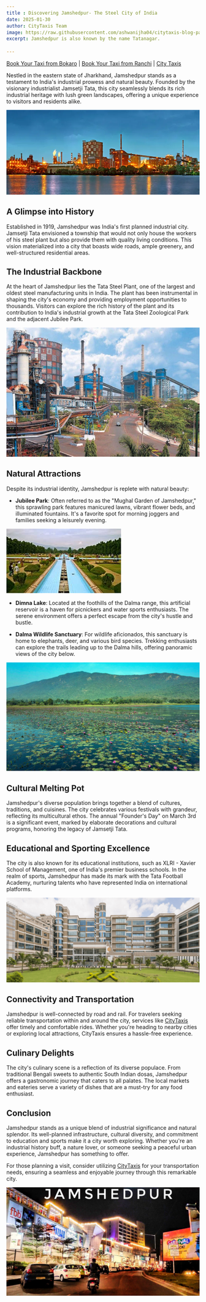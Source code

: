 ```yaml
---
title : Discovering Jamshedpur- The Steel City of India
date: 2025-01-30  
author: CityTaxis Team  
image: https://raw.githubusercontent.com/ashwanijha04/citytaxis-blog-page/main/images/jamshedpur-steel-city.jpg
excerpt: Jamshedpur is also known by the name Tatanagar.

---
```


[Book Your Taxi from Bokaro](https://citytaxis.in/bokaro-taxi-service) | [Book Your Taxi from Ranchi](https://citytaxis.in/ranchi-taxi-service) | [City Taxis](https://citytaxis.in/)

Nestled in the eastern state of Jharkhand, Jamshedpur stands as a testament to India's industrial prowess and natural beauty. Founded by the visionary industrialist Jamsetji Tata, this city seamlessly blends its rich industrial heritage with lush green landscapes, offering a unique experience to visitors and residents alike.

![Jamshedpur Cityscape](https://raw.githubusercontent.com/ashwanijha04/citytaxis-blog-page/main/images/j1.jpg)

## A Glimpse into History

Established in 1919, Jamshedpur was India's first planned industrial city. Jamsetji Tata envisioned a township that would not only house the workers of his steel plant but also provide them with quality living conditions. This vision materialized into a city that boasts wide roads, ample greenery, and well-structured residential areas.

## The Industrial Backbone

At the heart of Jamshedpur lies the Tata Steel Plant, one of the largest and oldest steel manufacturing units in India. The plant has been instrumental in shaping the city's economy and providing employment opportunities to thousands. Visitors can explore the rich history of the plant and its contribution to India's industrial growth at the Tata Steel Zoological Park and the adjacent Jubilee Park.

![Tata Steel Plant](https://raw.githubusercontent.com/ashwanijha04/citytaxis-blog-page/main/images/j2.jpg)

## Natural Attractions

Despite its industrial identity, Jamshedpur is replete with natural beauty:

- **Jubilee Park**: Often referred to as the "Mughal Garden of Jamshedpur," this sprawling park features manicured lawns, vibrant flower beds, and illuminated fountains. It's a favorite spot for morning joggers and families seeking a leisurely evening.

![Jubilee Park](https://raw.githubusercontent.com/ashwanijha04/citytaxis-blog-page/main/images/j6.jpg)

- **Dimna Lake**: Located at the foothills of the Dalma range, this artificial reservoir is a haven for picnickers and water sports enthusiasts. The serene environment offers a perfect escape from the city's hustle and bustle.

- **Dalma Wildlife Sanctuary**: For wildlife aficionados, this sanctuary is home to elephants, deer, and various bird species. Trekking enthusiasts can explore the trails leading up to the Dalma hills, offering panoramic views of the city below.

![Dimna Lake](https://raw.githubusercontent.com/ashwanijha04/citytaxis-blog-page/main/images/j3.jpg)

## Cultural Melting Pot

Jamshedpur's diverse population brings together a blend of cultures, traditions, and cuisines. The city celebrates various festivals with grandeur, reflecting its multicultural ethos. The annual "Founder's Day" on March 3rd is a significant event, marked by elaborate decorations and cultural programs, honoring the legacy of Jamsetji Tata.

## Educational and Sporting Excellence

The city is also known for its educational institutions, such as XLRI - Xavier School of Management, one of India's premier business schools. In the realm of sports, Jamshedpur has made its mark with the Tata Football Academy, nurturing talents who have represented India on international platforms.

![XLRI Campus](https://raw.githubusercontent.com/ashwanijha04/citytaxis-blog-page/main/images/j4.jpg)

## Connectivity and Transportation

Jamshedpur is well-connected by road and rail. For travelers seeking reliable transportation within and around the city, services like [CityTaxis](https://citytaxis.in/) offer timely and comfortable rides. Whether you're heading to nearby cities or exploring local attractions, CityTaxis ensures a hassle-free experience.

## Culinary Delights

The city's culinary scene is a reflection of its diverse populace. From traditional Bengali sweets to authentic South Indian dosas, Jamshedpur offers a gastronomic journey that caters to all palates. The local markets and eateries serve a variety of dishes that are a must-try for any food enthusiast.

## Conclusion

Jamshedpur stands as a unique blend of industrial significance and natural splendor. Its well-planned infrastructure, cultural diversity, and commitment to education and sports make it a city worth exploring. Whether you're an industrial history buff, a nature lover, or someone seeking a peaceful urban experience, Jamshedpur has something to offer.

For those planning a visit, consider utilizing [CityTaxis](https://citytaxis.in/) for your transportation needs, ensuring a seamless and enjoyable journey through this remarkable city.

![Jamshedpur at Night](https://raw.githubusercontent.com/ashwanijha04/citytaxis-blog-page/main/images/j5.jpg)
